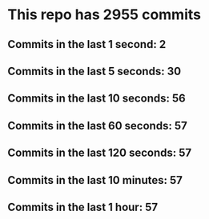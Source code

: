 # This repo has 2955 commits

## Commits in the last 1 second: 2
## Commits in the last 5 seconds: 30
## Commits in the last 10 seconds: 56
## Commits in the last 60 seconds: 57
## Commits in the last 120 seconds: 57
## Commits in the last 10 minutes: 57
## Commits in the last 1 hour: 57
